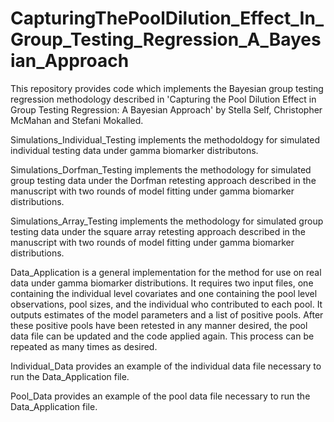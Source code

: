 # CapturingThePoolDilution_Effect_In_Group_Testing_Regression_A_Bayesian_Approach

This repository provides code which implements the Bayesian group testing regression methodology described in 'Capturing the Pool Dilution Effect in Group
Testing Regression: A Bayesian Approach' by Stella Self, Christopher McMahan and Stefani Mokalled.

Simulations_Individual_Testing implements the methodoldogy for simulated individual testing data under gamma biomarker distributons.

Simulations_Dorfman_Testing implements the methodology for simulated group testing data under the Dorfman retesting approach described in the manuscript with two rounds of model fitting under gamma biomarker distributions.

Simulations_Array_Testing implements the methodology for simulated group testing data under the square array retesting approach described in the manuscript with two rounds of model fitting under gamma biomarker distributions.

Data_Application is a general implementation for the method for use on real data under gamma biomarker distributions.
It requires two input files, one containing the individual level covariates and one containing the pool level observations, pool sizes, and the individual who contributed to each pool. 
It outputs estimates of the model parameters and a list of positive pools.
After these positive pools have been retested in any manner desired, the pool data file can be updated and the code applied again.
This process can be repeated as many times as desired.

Individual_Data provides an example of the individual data file necessary to run the Data_Application file.

Pool_Data provides an example of the pool data file necessary to run the Data_Application file.
